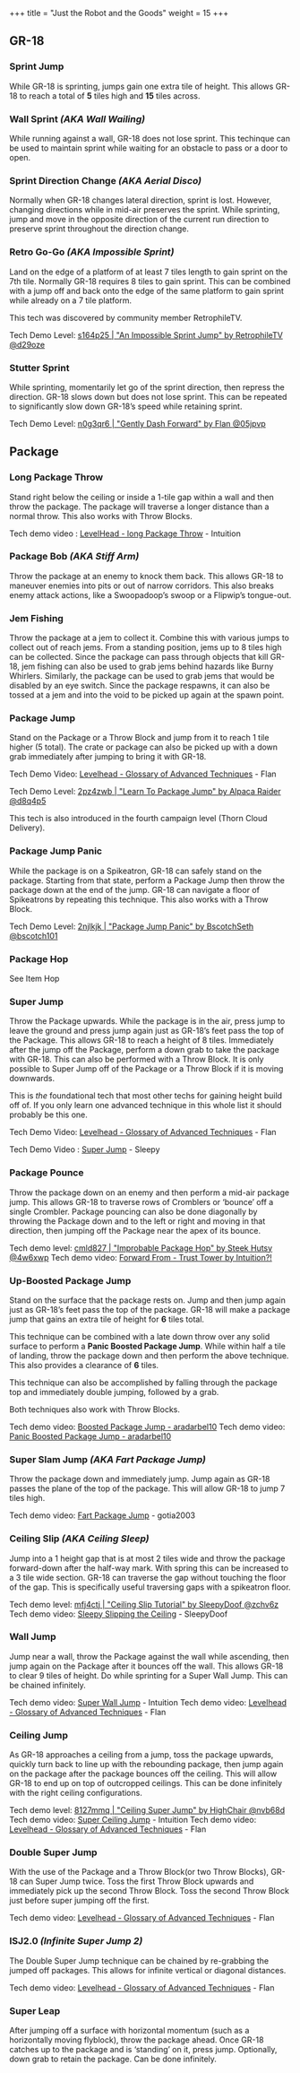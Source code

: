 +++
title = "Just the Robot and the Goods"
weight = 15
+++

## GR-18

### Sprint Jump
While GR-18 is sprinting, jumps gain one extra tile of height. This allows GR-18 to reach a total of **5** tiles high and **15** tiles across.

### Wall Sprint _(AKA Wall Wailing)_
While running against a wall, GR-18 does not lose sprint. This techinque can be used to maintain sprint while waiting for an obstacle to pass or a door to open.

### Sprint Direction Change _(AKA Aerial Disco)_
Normally when GR-18 changes lateral direction, sprint is lost. However, changing directions while in mid-air preserves the sprint.  While sprinting, jump and move in the opposite direction of the current run direction to preserve sprint throughout the direction change. 

### Retro Go-Go _(AKA Impossible Sprint)_
Land on the edge of a platform of at least 7 tiles length to gain sprint on the 7th tile. Normally GR-18 requires 8 tiles to gain sprint. This can be combined with a jump off and back onto the edge of the same platform to gain sprint while already on a 7 tile platform.

This tech was discovered by community member RetrophileTV.

Tech Demo Level: [s164p25 | "An Impossible Sprint Jump" by RetrophileTV @d29oze ](https://lvlhd.co/+s164p25)

### Stutter Sprint
While sprinting, momentarily let go of the sprint direction, then repress the direction. GR-18 slows down but does not lose sprint. This can be repeated to significantly slow down GR-18’s speed while retaining sprint.

Tech Demo Level: [n0g3qr6 | "Gently Dash Forward" by Flan @05jpvp](https://levelhead.io/+n0g3qr6)

## Package

### Long Package Throw
Stand right below the ceiling or inside a 1-tile gap within a wall and then throw the package. The package will traverse a longer distance than a normal throw. This also works with Throw Blocks.

Tech demo video : [LevelHead - long Package Throw](https://www.youtube.com/watch?v=nEBEAmEgKmM) - Intuition

### Package Bob _(AKA Stiff Arm)_
Throw the package at an enemy to knock them back. This allows GR-18 to maneuver enemies into pits or out of narrow corridors. This also breaks enemy attack actions, like a Swoopadoop’s swoop or a Flipwip’s tongue-out.

### Jem Fishing
Throw the package at a jem to collect it. Combine this with various jumps to collect out of reach jems. From a standing position, jems up to 8 tiles high can be collected. Since the package can pass through objects that kill GR-18, jem fishing can also be used to grab jems behind hazards like Burny Whirlers. Similarly, the package can be used to grab jems that would be disabled by an eye switch. Since the package respawns, it can also be tossed at a jem and into the void to be picked up again at the spawn point.

### Package Jump
Stand on the Package or a Throw Block and jump from it to reach 1 tile higher (5 total).  The crate or package can also be picked up with a down grab immediately after jumping to bring it with GR-18.

Tech Demo Video: [Levelhead - Glossary of Advanced Techniques](https://youtu.be/m1AH-9Dm4gk) - Flan

Tech Demo Level: [2pz4zwb | "Learn To Package Jump" by Alpaca Raider @d8q4p5](https://levelhead.io/+2pz4zwb)

This tech is also introduced in the fourth campaign level (Thorn Cloud Delivery).

### Package Jump Panic
While the package is on a Spikeatron, GR-18 can safely stand on the package. Starting from that state, perform a Package Jump then throw the package down at the end of the jump. GR-18 can navigate a floor of Spikeatrons by repeating this technique. This also works with a Throw Block.

Tech Demo Level: [2njlkjk | "Package Jump Panic" by BscotchSeth @bscotch101](https://lvlhd.co/+2njlkjk)

### Package Hop
See Item Hop

### Super Jump
Throw the Package upwards. While the package is in the air, press jump to leave the ground and press jump again just as GR-18’s feet pass the top of the Package. This allows GR-18 to reach a height of 8 tiles. Immediately after the jump off the Package, perform a down grab to take the package with GR-18. This can also be performed with a Throw Block. It is only possible to Super Jump off of the Package or a Throw Block if it is moving downwards.

This is _the_ foundational tech that most other techs for gaining height build off of. If you only learn one advanced technique in this whole list it should probably be this one.

Tech Demo Video: [Levelhead - Glossary of Advanced Techniques](https://youtu.be/m1AH-9Dm4gk) - Flan

Tech Demo Video : [Super Jump](https://cdn.discordapp.com/attachments/586641629948149761/700264058003128411/FJLl9FFepk.webm) - Sleepy

### Package Pounce
Throw the package down on an enemy and then perform a mid-air package jump.  This allows GR-18 to traverse rows of Cromblers or ‘bounce’ off a single Crombler. Package pouncing can also be done diagonally by throwing the Package down and to the left or right and moving in that direction, then jumping off the Package near the apex of its bounce.

Tech demo level: [cmld827 | "Improbable Package Hop" by Steek Hutsy @4w6xwp](https://levelhead.io/+cmld827)
Tech demo video: [Forward From - Trust Tower by Intuition?!](https://youtu.be/xZp97pvgylg)

### Up-Boosted Package Jump
Stand on the surface that the package rests on. Jump and then jump again just as GR-18’s feet pass the top of the package. GR-18 will make a package jump that gains an extra tile of height for **6** tiles total.

This technique can be combined with a late down throw over any solid surface to perform a **Panic Boosted Package Jump**. While within half a tile of landing, throw the package down and then perform the above technique. This also provides a clearance of **6** tiles.

This technique can also be accomplished by falling through the package top and immediately double jumping, followed by a grab.

Both techniques also work with Throw Blocks.

Tech demo video: [Boosted Package Jump - aradarbel10](https://streamable.com/3lh7kx)
Tech demo video: [Panic Boosted Package Jump - aradarbel10](https://streamable.com/cjl8i8)

### Super Slam Jump _(AKA Fart Package Jump)_
Throw the package down and immediately jump. Jump again as GR-18 passes the plane of the top of the package. This will allow GR-18 to jump 7 tiles high.

Tech demo video: [Fart Package Jump](https://www.youtube.com/watch?v=hFJl2_khBlA) - gotia2003

### Ceiling Slip _(AKA Ceiling Sleep)_
Jump into a 1 height gap that is at most 2 tiles wide and throw the package forward-down after the half-way mark. With spring this can be increased to a 3 tile wide section. 
GR-18 can traverse the gap without touching the floor of the gap. This is specifically useful traversing gaps with a spikeatron floor.

Tech demo level: [mfj4ctj | "Ceiling Slip Tutorial" by SleepyDoof @zchv6z](https://lvlhd.co/+mfj4ctj)
Tech demo video: [Sleepy Slipping the Ceiling](https://cdn.discordapp.com/attachments/408122851187621888/611426998392324096/2019-08-15_01-11-48.webm) - SleepyDoof

### Wall Jump
Jump near a wall, throw the Package against the wall while ascending, then jump again on the Package after it bounces off the wall. This allows GR-18 to clear 9 tiles of height. Do while sprinting for a Super Wall Jump. This can be chained infinitely.

Tech demo video: [Super Wall Jump](https://youtu.be/q7yhVDxHMjc) - Intuition
Tech demo video: [Levelhead - Glossary of Advanced Techniques](https://youtu.be/m1AH-9Dm4gk?t=36) - Flan

### Ceiling Jump
As GR-18 approaches a ceiling from a jump, toss the package upwards, quickly turn back to line up with the rebounding package, then jump again on the package after the package bounces off the ceiling. This will allow GR-18 to end up on top of outcropped ceilings. This can be done infinitely with the right ceiling configurations.

Tech demo level: [8127mmq | "Ceiling Super Jump" by HighChair @nvb68d](https://lvlhd.co/+8127mmq)
Tech demo video: [Super Ceiling Jump](https://youtu.be/0w48iK0BhJw) - Intuition
Tech demo video: [Levelhead - Glossary of Advanced Techniques](https://youtu.be/m1AH-9Dm4gk?t=33) - Flan

### Double Super Jump
With the use of the Package and a Throw Block(or two Throw Blocks), GR-18 can Super Jump twice. Toss the first Throw Block upwards and immediately pick up the second Throw Block. Toss the second Throw Block just before super jumping off the first.

Tech demo video: [Levelhead - Glossary of Advanced Techniques](https://youtu.be/m1AH-9Dm4gk?t=10) - Flan

### ISJ2.0 _(Infinite Super Jump 2)_
The Double Super Jump technique can be chained by re-grabbing the jumped off packages. This allows for infinite vertical or diagonal distances.

Tech demo video: [Levelhead - Glossary of Advanced Techniques](https://youtu.be/m1AH-9Dm4gk?t=14) - Flan

### Super Leap
After jumping off a surface with horizontal momentum (such as a horizontally moving flyblock), throw the package ahead. Once GR-18 catches up to the package and is ‘standing’ on it, press jump. Optionally, down grab to retain the package. Can be done infinitely.
